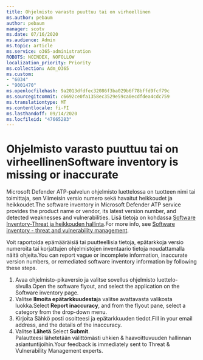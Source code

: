```yaml
---
title: Ohjelmisto varasto puuttuu tai on virheellinen
ms.author: pebaum
author: pebaum
manager: scotv
ms.date: 07/16/2020
ms.audience: Admin
ms.topic: article
ms.service: o365-administration
ROBOTS: NOINDEX, NOFOLLOW
localization_priority: Priority
ms.collection: Adm_O365
ms.custom:
- "6034"
- "9001470"
ms.openlocfilehash: 9a2013dfdfec32086f3ba029b6f78bffd9fcf79c
ms.sourcegitcommit: c6692ce0fa1358ec3529e59ca0ecdfdea4cdc759
ms.translationtype: MT
ms.contentlocale: fi-FI
ms.lasthandoff: 09/14/2020
ms.locfileid: "47665283"
---
```

# <a name="software-inventory-is-missing-or-inaccurate"></a><span data-ttu-id="4798f-102">Ohjelmisto varasto puuttuu tai on virheellinen</span><span class="sxs-lookup"><span data-stu-id="4798f-102">Software inventory is missing or inaccurate</span></span>

<span data-ttu-id="4798f-103">Microsoft Defender ATP-palvelun ohjelmisto luettelossa on tuotteen nimi tai toimittaja, sen Viimeisin versio numero sekä havaitut heikkoudet ja heikkoudet.</span><span class="sxs-lookup"><span data-stu-id="4798f-103">The software inventory in Microsoft Defender ATP service provides the product name or vendor, its latest version number, and detected weaknesses and vulnerabilities.</span></span> <span data-ttu-id="4798f-104">Lisä tietoja on kohdassa [Software Inventory-Threat ja heikkouden hallinta](https://docs.microsoft.com/windows/security/threat-protection/microsoft-defender-atp/tvm-software-inventory).</span><span class="sxs-lookup"><span data-stu-id="4798f-104">For more info, see [Software inventory - threat and vulnerability management](https://docs.microsoft.com/windows/security/threat-protection/microsoft-defender-atp/tvm-software-inventory).</span></span>

<span data-ttu-id="4798f-105">Voit raportoida epämääräisiä tai puutteellisia tietoja, epätarkkoja versio numeroita tai korjattujen ohjelmistojen inventaario tietoja noudattamalla näitä ohjeita.</span><span class="sxs-lookup"><span data-stu-id="4798f-105">You can report vague or incomplete information, inaccurate version numbers, or remediated software inventory information by following these steps.</span></span>  

1. <span data-ttu-id="4798f-106">Avaa ohjelmisto-pikaversio ja valitse sovellus ohjelmisto luettelo-sivulla.</span><span class="sxs-lookup"><span data-stu-id="4798f-106">Open the software flyout, and select the application on the Software inventory page.</span></span>
2. <span data-ttu-id="4798f-107">Valitse **Ilmoita epätarkkuudesta**ja valitse avattavasta valikosta luokka.</span><span class="sxs-lookup"><span data-stu-id="4798f-107">Select **Report inaccuracy**, and from the flyout pane, select a category from the drop-down menu.</span></span>
3. <span data-ttu-id="4798f-108">Kirjoita Sähkö posti osoitteesi ja epätarkkuuden tiedot.</span><span class="sxs-lookup"><span data-stu-id="4798f-108">Fill in your email address, and the details of the inaccuracy.</span></span>
4. <span data-ttu-id="4798f-109">Valitse **Lähetä**.</span><span class="sxs-lookup"><span data-stu-id="4798f-109">Select **Submit**.</span></span></br>
    <span data-ttu-id="4798f-110">Palautteesi lähetetään välittömästi uhkien & haavoittuvuuden hallinnan asiantuntijoihin.</span><span class="sxs-lookup"><span data-stu-id="4798f-110">Your feedback is immediately sent to Threat & Vulnerability Management experts.</span></span>